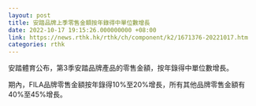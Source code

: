```yaml
---
layout: post
title: 安踏品牌上季零售金額按年錄得中單位數增長
date: 2022-10-17 19:15:26.000000000 +08:00
link: https://news.rthk.hk/rthk/ch/component/k2/1671376-20221017.htm
categories: rthk
---
```


安踏體育公布，第3季安踏品牌產品的零售金額，按年錄得中單位數增長。

期內，FILA品牌零售金額按年錄得10%至20%增長，所有其他品牌零售金額有40%至45%增長。

